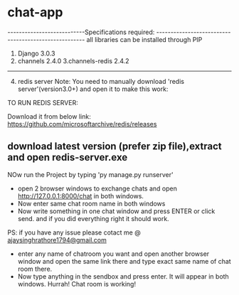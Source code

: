 # chat-app
---------------------------Specifications required: -----------------------------------------------------
all libraries can be installed through PIP
1. Django 3.0.3
2. channels 2.4.0
3.channels-redis 2.4.2
---
4. redis server
Note: You need to manually download 'redis server'(version3.0+) and open it to make this work:

TO RUN REDIS SERVER:

Download it from below
link: https://github.com/microsoftarchive/redis/releases

download latest version (prefer zip file),extract and open redis-server.exe
-------------------------------------------------------------------------------------------------------------------
NOw run the Project by typing 'py manage.py runserver'

* open 2 browser windows to exchange chats and open http://127.0.0.1:8000/chat in both windows.
* Now enter same chat room name in both windows
* Now write something in one chat window and press ENTER or click send.
and if you did everything right it should work.

PS: if you have any issue please cotact me @ ajaysinghrathore1794@gmail.com

* enter any name of chatroom you want  and open another browser window and open the same link there and type exact same name of chat room there.
* Now type anything in the sendbox and press enter. It will appear in both windows.
Hurrah! Chat room is working!
